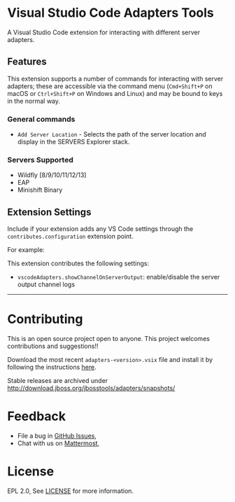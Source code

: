 # Visual Studio Code Adapters Tools

A Visual Studio Code extension for interacting with different server adapters.

## Features

This extension supports a number of commands for interacting with server adapters; these are accessible via the command menu (`Cmd+Shift+P` on macOS or `Ctrl+Shift+P` on Windows and Linux) and may be bound to keys in the normal way.

### General commands

   * `Add Server Location` - Selects the path of the server location and display in the SERVERS Explorer stack.

### Servers Supported
   * Wildfly [8/9/10/11/12/13]
   * EAP
   * Minishift Binary

## Extension Settings

Include if your extension adds any VS Code settings through the `contributes.configuration` extension point.

For example:

This extension contributes the following settings:

* `vscodeAdapters.showChannelOnServerOutput`: enable/disable the server output channel logs

-----------------------------------------------------------------------------------------------------------
Contributing
===============
This is an open source project open to anyone. This project welcomes contributions and suggestions!!

Download the most recent `adapters-<version>.vsix` file and install it by following the instructions [here](https://code.visualstudio.com/docs/editor/extension-gallery#_install-from-a-vsix). 

Stable releases are archived under http://download.jboss.org/jbosstools/adapters/snapshots/

Feedback
===============
* File a bug in [GitHub Issues](https://github.com/mohitsuman/adapters-vscode/issues),
* Chat with us on [Mattermost](https://chat.openshift.io/developers/channels/adapters),

License
===============
EPL 2.0, See [LICENSE](LICENSE) for more information.
